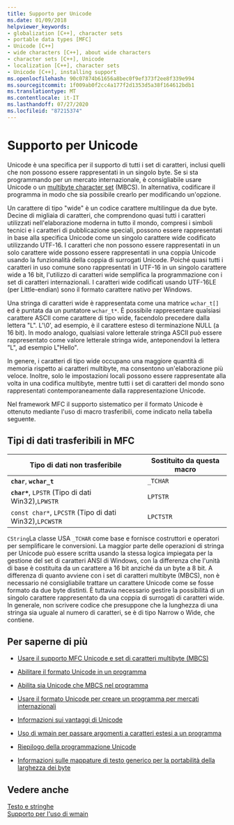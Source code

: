 ```yaml
---
title: Supporto per Unicode
ms.date: 01/09/2018
helpviewer_keywords:
- globalization [C++], character sets
- portable data types [MFC]
- Unicode [C++]
- wide characters [C++], about wide characters
- character sets [C++], Unicode
- localization [C++], character sets
- Unicode [C++], installing support
ms.openlocfilehash: 90c07874b61656a8bec0f9ef373f2ee8f339e994
ms.sourcegitcommit: 1f009ab0f2cc4a177f2d1353d5a38f164612bdb1
ms.translationtype: MT
ms.contentlocale: it-IT
ms.lasthandoff: 07/27/2020
ms.locfileid: "87215374"
---
```

# <a name="support-for-unicode"></a>Supporto per Unicode

Unicode è una specifica per il supporto di tutti i set di caratteri, inclusi quelli che non possono essere rappresentati in un singolo byte.  Se si sta programmando per un mercato internazionale, è consigliabile usare Unicode o un [multibyte character set](../text/support-for-multibyte-character-sets-mbcss.md) (MBCS). In alternativa, codificare il programma in modo che sia possibile crearlo per modificando un'opzione.

Un carattere di tipo "wide" è un codice carattere multilingue da due byte. Decine di migliaia di caratteri, che comprendono quasi tutti i caratteri utilizzati nell'elaborazione moderna in tutto il mondo, compresi i simboli tecnici e i caratteri di pubblicazione speciali, possono essere rappresentati in base alla specifica Unicode come un singolo carattere wide codificato utilizzando UTF-16. I caratteri che non possono essere rappresentati in un solo carattere wide possono essere rappresentati in una coppia Unicode usando la funzionalità della coppia di surrogati Unicode. Poiché quasi tutti i caratteri in uso comune sono rappresentati in UTF-16 in un singolo carattere wide a 16 bit, l'utilizzo di caratteri wide semplifica la programmazione con i set di caratteri internazionali. I caratteri wide codificati usando UTF-16LE (per Little-endian) sono il formato carattere nativo per Windows.

Una stringa di caratteri wide è rappresentata come una matrice `wchar_t[]` ed è puntata da un puntatore `wchar_t*`. È possibile rappresentare qualsiasi carattere ASCII come carattere di tipo wide, facendolo precedere dalla lettera "L". L'\0', ad esempio, è il carattere esteso di terminazione NULL (a 16 bit). In modo analogo, qualsiasi valore letterale stringa ASCII può essere rappresentato come valore letterale stringa wide, anteponendovi la lettera "L", ad esempio L"Hello".

In genere, i caratteri di tipo wide occupano una maggiore quantità di memoria rispetto ai caratteri multibyte, ma consentono un'elaborazione più veloce. Inoltre, solo le impostazioni locali possono essere rappresentate alla volta in una codifica multibyte, mentre tutti i set di caratteri del mondo sono rappresentati contemporaneamente dalla rappresentazione Unicode.

Nel framework MFC il supporto sistematico per il formato Unicode è ottenuto mediante l'uso di macro trasferibili, come indicato nella tabella seguente.

## <a name="portable-data-types-in-mfc"></a>Tipi di dati trasferibili in MFC

|Tipo di dati non trasferibile|Sostituito da questa macro|
|-----------------------------|----------------------------|
|**`char`**, **`wchar_t`**|`_TCHAR`|
|**`char*`**, `LPSTR` (Tipo di dati Win32),`LPWSTR`|`LPTSTR`|
|`const char*`, `LPCSTR` (Tipo di dati Win32),`LPCWSTR`|`LPCTSTR`|

`CString`La classe USA `_TCHAR` come base e fornisce costruttori e operatori per semplificare le conversioni. La maggior parte delle operazioni di stringa per Unicode può essere scritta usando la stessa logica impiegata per la gestione del set di caratteri ANSI di Windows, con la differenza che l'unità di base è costituita da un carattere a 16 bit anziché da un byte a 8 bit. A differenza di quanto avviene con i set di caratteri multibyte (MBCS), non è necessario né consigliabile trattare un carattere Unicode come se fosse formato da due byte distinti. È tuttavia necessario gestire la possibilità di un singolo carattere rappresentato da una coppia di surrogati di caratteri wide. In generale, non scrivere codice che presuppone che la lunghezza di una stringa sia uguale al numero di caratteri, se è di tipo Narrow o Wide, che contiene.

## <a name="what-do-you-want-to-do"></a>Per saperne di più

- [Usare il supporto MFC Unicode e set di caratteri multibyte (MBCS)](../atl-mfc-shared/unicode-and-multibyte-character-set-mbcs-support.md)

- [Abilitare il formato Unicode in un programma](../text/international-enabling.md)

- [Abilita sia Unicode che MBCS nel programma](../text/internationalization-strategies.md)

- [Usare il formato Unicode per creare un programma per mercati internazionali](../text/unicode-programming-summary.md)

- [Informazioni sui vantaggi di Unicode](../text/benefits-of-character-set-portability.md)

- [Uso di wmain per passare argomenti a caratteri estesi a un programma](../text/support-for-using-wmain.md)

- [Riepilogo della programmazione Unicode](../text/unicode-programming-summary.md)

- [Informazioni sulle mappature di testo generico per la portabilità della larghezza dei byte](../text/generic-text-mappings-in-tchar-h.md)

## <a name="see-also"></a>Vedere anche

[Testo e stringhe](../text/text-and-strings-in-visual-cpp.md)<br/>
[Supporto per l'uso di wmain](../text/support-for-using-wmain.md)
